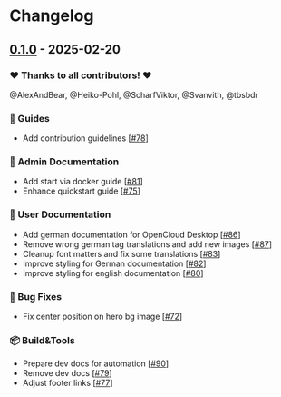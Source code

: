 # Changelog

## [0.1.0](https://github.com/opencloud-eu/docs/releases/tag/0.1.0) - 2025-02-20

### ❤️ Thanks to all contributors! ❤️

@AlexAndBear, @Heiko-Pohl, @ScharfViktor, @Svanvith, @tbsbdr

### 🐾 Guides

- Add contribution guidelines [[#78](https://github.com/opencloud-eu/docs/pull/78)]

### 👷 Admin Documentation

- Add start via docker guide [[#81](https://github.com/opencloud-eu/docs/pull/81)]
- Enhance quickstart guide [[#75](https://github.com/opencloud-eu/docs/pull/75)]

### 👤 User Documentation

- Add german documentation for OpenCloud Desktop [[#86](https://github.com/opencloud-eu/docs/pull/86)]
- Remove wrong german tag translations and add new images [[#87](https://github.com/opencloud-eu/docs/pull/87)]
- Cleanup font matters and fix some translations [[#83](https://github.com/opencloud-eu/docs/pull/83)]
- Improve styling for German documentation [[#82](https://github.com/opencloud-eu/docs/pull/82)]
- Improve styling for english documentation [[#80](https://github.com/opencloud-eu/docs/pull/80)]

### 🐛 Bug Fixes

- Fix center position on hero bg image [[#72](https://github.com/opencloud-eu/docs/pull/72)]

### 📦️ Build&Tools

- Prepare dev docs for automation [[#90](https://github.com/opencloud-eu/docs/pull/90)]
- Remove dev docs [[#79](https://github.com/opencloud-eu/docs/pull/79)]
- Adjust footer links [[#77](https://github.com/opencloud-eu/docs/pull/77)]
